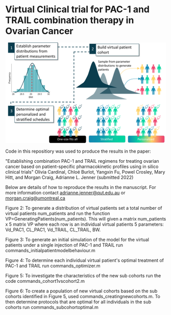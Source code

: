 # Virtual Clinical trial for PAC-1 and TRAIL combination therapy in Ovarian Cancer

![Screenshot](GraphicalAbstract.png)

Code in this repositiory was used to produce the results in the paper: 

"Establishing combination PAC-1 and TRAIL regimens for treating ovarian cancer based on patient-specific pharmacokinetic profiles using in silico clinical trials"
Olivia Cardinal, Chloé Burlot, Yangxin Fu, Powel Crosley, Mary Hitt, and Morgan Craig, Adrianne L. Jenner (submitted 2022)

Below are details of how to reproduce the results in the manuscript. For more information contact adrianne.jenner@qut.edu.au or morgan.craig@umontreal.ca

Figure 2:
To generate a distribution of virtual patients set a total number of virtual patients num_patients and run the function VP=GeneratingPatients(num_patients). 
This will given a matrix num_patients x 5 matrix VP where each row is an individual virtual patients 5 parameters: Vd_PAC1, CL_PAC1, Vd_TRAIL, CL_TRAIL, BW. 

Figure 3: 
To generate an initial simulation of the model for the virtual patients under a single injection of PAC-1 and TRAIL run commands_initialpatientmodelbehaviour.m

Figure 4:
To determine each individual virtual patient's optimal treatment of PAC-1 and TRAIL run commands_optimizer.m

Figure 5: 
To investigate the characteristics of the new sub cohorts run the code commands_cohort1vscohort2.m

Figure 6: 
To create a population of new virtual cohorts based on the sub cohorts identified in Figure 5, used commands_creatingnewcohorts.m. To then determine protocols that are optimal for all individuals in the sub cohorts run commands_subcohortoptimal.m
